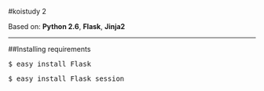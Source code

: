 #koistudy 2

Based on: **Python 2.6**, **Flask**, **Jinja2**

----------
##Installing requirements

<pre>$ easy_install Flask</pre>
<pre>$ easy_install Flask_session</pre>
